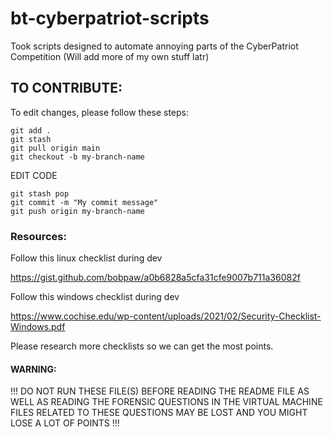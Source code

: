 # bt-cyberpatriot-scripts
Took scripts designed to automate annoying parts of the CyberPatriot Competition (Will add more of my own stuff latr)


## TO CONTRIBUTE:
To edit changes, please follow these steps:
```
git add .
git stash
git pull origin main
git checkout -b my-branch-name
```
EDIT CODE

```
git stash pop
git commit -m "My commit message"
git push origin my-branch-name
```

### Resources:
Follow this linux checklist during dev

https://gist.github.com/bobpaw/a0b6828a5cfa31cfe9007b711a36082f

Follow this windows checklist during dev

https://www.cochise.edu/wp-content/uploads/2021/02/Security-Checklist-Windows.pdf

Please research more checklists so we can get the most points. 

#### WARNING: 
!!! DO NOT RUN THESE FILE(S) BEFORE READING THE README FILE AS WELL AS READING THE FORENSIC QUESTIONS IN THE VIRTUAL MACHINE
FILES RELATED TO THESE QUESTIONS MAY BE LOST AND YOU MIGHT LOSE A LOT OF POINTS !!!
